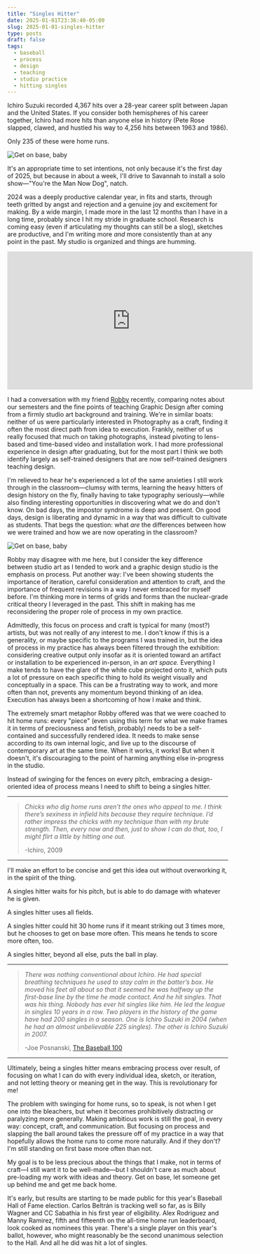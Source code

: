 ```yaml
---
title: "Singles Hitter"
date: 2025-01-01T23:36:40-05:00
slug: 2025-01-01-singles-hitter
type: posts
draft: false
tags:
  - baseball
  - process
  - design
  - teaching
  - studio practice
  - hitting singles
---
```


Ichiro Suzuki recorded 4,367 hits over a 28-year career split between Japan and the United States. If you consider both hemispheres of his career together, Ichiro had more hits than anyone else in history (Pete Rose slapped, clawed, and hustled his way to 4,256 hits between 1963 and 1986).

Only 235 of these were home runs.

![Get on base, baby](images/ichiro1.jpg)

It's an appropriate time to set intentions, not only because it's the first day of 2025, but because in about a week, I'll drive to Savannah to install a solo show—"You're the Man Now Dog", natch.

2024 was a deeply productive calendar year, in fits and starts, through teeth gritted by angst and rejection and a genuine joy and excitement for making. By a wide margin, I made more in the last 12 months than I have in a long time, probably since I hit my stride in graduate school. Research is coming easy (even if articulating my thoughts can still be a slog), sketches are productive, and I'm writing more *and* more consistently than at any point in the past. My studio is organized and things are humming.


<iframe width="560" height="315" src="https://www.youtube.com/embed/GtImIqR5neU?si=SoEniJuPm7OWgmnz" title="YouTube video player" frameborder="0" allow="accelerometer; autoplay; clipboard-write; encrypted-media; gyroscope; picture-in-picture; web-share" referrerpolicy="strict-origin-when-cross-origin" allowfullscreen></iframe>


I had a conversation with my friend [Robby](https://rtoles.com/) recently, comparing notes about our semesters and the fine points of teaching Graphic Design after coming from a firmly studio art background and training. We're in similar boats: neither of us were particularly interested in Photography as a craft, finding it often the most direct path from idea to execution. Frankly, neither of us really focused that much on taking photographs, instead pivoting to lens-based and time-based video and installation work. I had more professional experience in design after graduating, but for the most part I think we both identify largely as self-trained designers that are now self-trained designers teaching design.

I'm relieved to hear he's experienced a lot of the same anxieties I still work through in the classroom—clumsy with terms, learning the heavy hitters of design history on the fly, finally having to take typography seriously—while also finding interesting opportunities in discovering what we do and don't know. On bad days, the impostor syndrome is deep and present. On good days, design is liberating and dynamic in a way that was difficult to cultivate as students. That begs the question: what *are* the differences between how we were trained and how we are now operating in the classroom?

![Get on base, baby](images/ichiro2.jpg)

Robby may disagree with me here, but I consider the key difference between studio art as I tended to work and a graphic design studio is the emphasis on process. Put another way: I've been showing students the importance of iteration, careful consideration and attention to craft, and the importance of frequent revisions in a way I never embraced for myself before. I'm thinking more in terms of grids and forms than the nuclear-grade critical theory I leveraged in the past. This shift in making has me reconsidering the proper role of process in my own practice.

Admittedly, this focus on process and craft is typical for many (most?) artists, but was not really of any interest to me. I don't know if this is a generality, or maybe specific to the programs I was trained in, but the idea of process in my practice has always been filtered through the exhibition: considering creative output only insofar as it is oriented toward an artifact or installation to be experienced in-person, in an *art space.* Everything I make tends to have the glare of the white cube projected onto it, which puts a lot of pressure on each specific thing to hold its weight visually and conceptually in a space. This can be a frustrating way to work, and more often than not, prevents any momentum beyond thinking of an idea. Execution has always been a shortcoming of how I make and think.

The extremely smart metaphor Robby offered was that we were coached to hit home runs: every "piece" (even using this term for what we make frames it in terms of preciousness and fetish, probably) needs to be a self-contained and successfully rendered idea. It needs to make sense according to its own internal logic, and live up to the discourse of contemporary art at the same time. When it works, it works! But when it doesn't, it's discouraging to the point of harming anything else in-progress in the studio.

Instead of swinging for the fences on every pitch, embracing a design-oriented idea of process means I need to shift to being a singles hitter. 

---

> _Chicks who dig home runs aren’t the ones who appeal to me. I think there’s sexiness in infield hits because they require technique. I’d rather impress the chicks with my technique than with my brute strength. Then, every now and then, just to show I can do that, too, I might flirt a little by hitting one out._
> 	
> -Ichiro, 2009

---

I'll make an effort to be concise and get this idea out without overworking it, in the spirit of the thing. 

A singles hitter waits for his pitch, but is able to do damage with whatever he is given.

A singles hitter uses all fields.

A singles hitter could hit 30 home runs if it meant striking out 3 times more, but he chooses to get on base more often. This means he tends to score more often, too.

A singles hitter, beyond all else, puts the ball in play.

---

> _There was nothing conventional about Ichiro. He had special breathing techniques he used to stay calm in the batter’s box. He moved his feet all about so that it seemed he was halfway up the first-base line by the time he made contact. And he hit singles. That was his thing. Nobody has ever hit singles like him. He led the league in singles _10 years in a row_. Two players in the history of the game have had 200 singles in a season. One is Ichiro Suzuki in 2004 (when he had an almost unbelievable 225 singles). The other is Ichiro Suzuki in 2007._
>
> -Joe Posnanski, [The Baseball 100](https://www.nytimes.com/athletic/1409256/2019/12/18/the-baseball-100-no-100-ichiro-suzuki/)

---

Ultimately, being a singles hitter means embracing process over result, of focusing on what I can do with every individual idea, sketch, or iteration, and not letting theory or meaning get in the way. This is revolutionary for me!

The problem with swinging for home runs, so to speak, is not when I get one into the bleachers, but when it becomes prohibitively distracting or paralyzing more generally. Making ambitious work is still the goal, in every way: concept, craft, and communication. But focusing on process and slapping the ball around takes the pressure off of my practice in a way that hopefully allows the home runs to come more naturally. And if they don't? I'm still standing on first base more often than not.

My goal is to be less precious about the things that I make, not in terms of craft—I still want it to be well-made—but I shouldn't care as much about pre-loading my work with ideas and theory. Get on base, let someone get up behind me and get me back home.

It's early, but results are starting to be made public for this year's Baseball Hall of Fame election. Carlos Beltrán is tracking well so far, as is Billy Wagner and CC Sabathia in his first year of eligibility. Alex Rodriguez and Manny Ramirez, fifth and fifteenth on the all-time home run leaderboard, look cooked as nominees this year. There's a single player on this year's ballot, however, who might reasonably be the second unanimous selection to the Hall. And all he did was hit a lot of singles.